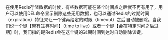 在使用Redis存储数据的时候，有些数据可能在某个时间点之后就不再有用了，用户可以使用DEL命令显示删除这些无用数据，也可以通过Redis的过期时间（expiration）特征来让一个键再给定的时限（timeout）之后自动被删除。当我们说一个键【带有生存时间】（time to live）或者一个键【会在特定时间之后过期】时，我们指的是Redis会在这个键的过期时间到达时自动删除该键。



